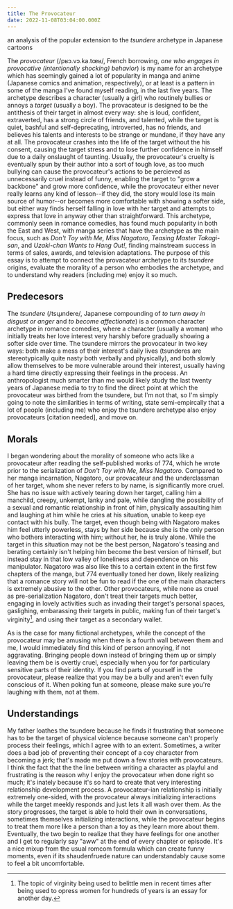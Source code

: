 ```yaml
---
title: The Provocateur
date: 2022-11-08T03:04:00.000Z
---
```

<!-- # The Provocateur -->
an analysis of the popular extension to the *tsundere* archetype in Japanese cartoons

The *provocateur* (/pʁɔ.vɔ.ka.tœʁ/, French borrowing, *one who engages in provocative (intentionally shocking) behavior*)
is my name for an archetype which has seemingly gained a lot of popularity in manga and anime (Japanese comics and
animation, respectively), or at least is a pattern in some of the manga I've found myself reading, in the last five years.
The archetype describes a character (usually a girl) who routinely bullies or annoys a *target* (usually a boy).
The provacateur is designed to be the antithesis of their target in almost every way: she is loud, confident, extraverted, has a strong
circle of friends, and talented, while the target is quiet, bashful and self-deprecating, introverted, has no friends, and believes his
talents and interests to be strange or mundane, if they have any at all. The provocateur crashes into the life of the target without the
his consent, causing the target stress and to lose further confidence in himself due to a daily onslaught of taunting. Usually,
the provocateur's cruelty is eventually spun by their author into a sort of tough love, as too much bullying can cause the provocateur's
actions to be percieved as unnecessarily cruel instead of funny, enabling the target to "grow a backbone" and grow more confidence,
while the provocateur either never really learns any kind of lesson--if they did, the story would lose its main source of humor--or becomes more comfortable
with showing a softer side, but either way finds herself falling in love with her target and attempts to express that love in anyway other than straightforward.
This archetype, commonly seen in romance comedies, has found much popularity in both the East and West, with manga series that have the archetype as the main focus,
such as *Don't Toy with Me, Miss Nagatoro*, *Teasing Master Takagi-san*, and *Uzaki-chan Wants to Hang Out!*, finding mainstream success in terms of sales,
awards, and television adaptations. The purpose of this essay is to attempt to connect the provacateur archetype to its *tsundere* origins, evaluate the morality
of a person who embodies the archetype, and to understand why readers (including me) enjoy it so much.

## Predecesors

The *tsundere* (/tsɯ̥ndeɾe/, Japanese compounding of *to turn away in disgust or anger* and *to become affectionate*) is a common character archetype in romance comedies,
where a character (usually a woman) who initially treats her love interest very harshly before gradually showing a softer side over time. The tsundere mirrors the
provocateur in two key ways: both make a mess of their interest's daily lives (tsunderes are stereotypically quite nasty both verbally and physically),
and both slowly allow themselves to be more vulnerable around their interest, usually having a hard time directly expressing their feelings in the process. An
anthropologist much smarter than me would likely study the last twenty years of Japanese media to try to find the direct point at which the provocateur was birthed
from the tsundere, but I'm not that, so I'm simply going to note the similarities in terms of writing, state semi-empircally that a lot of people (including me) who enjoy
the tsundere archetype also enjoy provocateurs [citation needed], and move on.

## Morals

I began wondering about the morality of someone who acts like a provocateur after reading the self-published works of 774, which he wrote prior to the
serialization of *Don't Toy with Me, Miss Nagatoro*. Compared to her manga incarnation, Nagatoro, our provacateur and the underclassman of her target, whom she never refers to by
name, is significantly more cruel. She has no issue with actively tearing down her target, calling him a manchild, creepy, unkempt, lanky and pale, while dangling the
possibility of a sexual and romantic relationship in front of him, physically assaulting him and
laughing at him while he cries at his situation, unable to keep eye contact with his bully. The target, even though being with Nagatoro makes him feel
utterly powerless, stays by her side because she is the only person who bothers interacting with him; without her, he is truly alone. While the target in this situation may not
be the best person, Nagatoro's teasing and berating certainly isn't helping him become the best version of himself, but instead stay in that low valley of loneliness and
dependence on his manipulator. Nagatoro was also like this to a certain extent in the first few chapters of the manga, but 774 eventually toned her down,
likely realizing that a romance story will not be fun to read if the one of the main characters is extremely abusive to the other. Other provocateurs, while none as cruel as
pre-serialization Nagatoro, don't treat their targets much better, engaging in lovely activities such as invading their target's personal spaces, gaslighing, embarassing
their targets in public, making fun of their target's virginity[^1], and using their target as a secondary wallet. 

As is the case for many fictional archetypes, while the concept of the provocateur may be amusing when there is a fourth wall between them and me,
I would immediately find this kind of person annoying, if not aggravating. Bringing people down instead of bringing them up or simply leaving them
be is overtly cruel, especially when you for for particulary sensitive parts of their identity. If you find parts of yourself in the provocateur, please
realize that you may be a bully and aren't even fully conscious of it. When poking fun at someone, please make sure you're laughing with them, not at them.

## Understandings


My father loathes the tsundere because he finds it frustrating that someone has to be the target of physical violence because someone can't properly
process their feelings, which I agree with to an extent. Sometimes, a writer does a bad job of preventing their concept of a coy character from becoming a jerk;
that's made me put down a few stories with provocateurs. I think the fact that the the line between writing a character as playful and frustrating is the reason
why I enjoy the provocateur when done right so much; it's inately because it's so hard to create that very interesting relationship development process. A provocateur-ian relationship
is initially extremely one-sided, with the provocateur always initializing interactions while the target meekly responds and just lets it all wash over them. As the story
progresses, the target is able to hold their own in conversations, sometimes themselves initializing interactions, while the provocateur begins to treat them more like
a person than a toy as they learn more about them. Eventually, the two begin to realize that they have feelings for one another and I get to regularly say "aww" at the
end of every chapter or episode. It's a nice mixup from the usual romcom formula which can create funny moments, even if its shaudenfruede nature can understandably
cause some to feel a bit uncomfortable.

[^1]: The topic of virginity being used to belittle men in recent times after being used to opress women for hundreds of years is an essay for another day.
